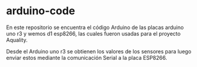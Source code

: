 # arduino-code
En este repositorio se encuentra el código Arduino de las placas arduino uno r3 y wemos d1 esp8266, las cuales fueron usadas para el proyecto Aquality.

Desde el Arduino uno r3 se obtienen los valores de los sensores para luego enviar estos mediante la comunicación Serial a la placa ESP8266.
